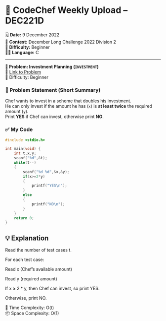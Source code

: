 # 💸 CodeChef Weekly Upload – DEC221D

🗓️ **Date:** 9 December 2022  
📁 **Contest:** December Long Challenge 2022 Division 2  
🎯 **Difficulty:** Beginner  
👨‍💻 **Language:** C

---

**🧩 Problem: Investment Planning (`INVESTMENT`)**  
🔗 [Link to Problem](https://www.codechef.com/problems/INVESTMENT)  
🚩 Difficulty: Beginner


### 📝 Problem Statement (Short Summary)

Chef wants to invest in a scheme that doubles his investment.  
He can only invest if the amount he has (`x`) is **at least twice** the required amount (`y`).  
Print **YES** if Chef can invest, otherwise print **NO**.


### ✅ My Code

```c
#include <stdio.h>

int main(void) {
    int t,x,y;
    scanf("%d",&t);
    while(t--)
    {
        scanf("%d %d",&x,&y);
        if(x>=2*y)
        {
            printf("YES\n");
        }
        else
        {
            printf("NO\n");
        }
    }
    return 0;
}
```

## 💡 Explanation
Read the number of test cases t.

For each test case:

Read x (Chef’s available amount)

Read y (required amount)

If x ≥ 2 * y, then Chef can invest, so print YES.

Otherwise, print NO.

🧠 Time Complexity: O(t)  
📦 Space Complexity: O(1)
